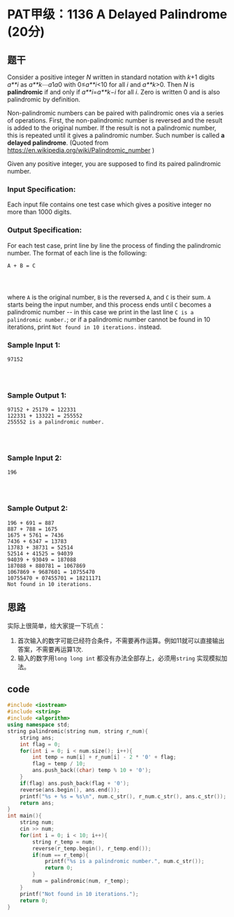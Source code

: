 # PAT甲级：**1136** **A Delayed Palindrome** (20分)

## 题干

Consider a positive integer *N* written in standard notation with *k*+1 digits *a**i* as *a**k*⋯*a*1*a*0 with 0≤*a**i*<10 for all *i* and *a**k*>0. Then *N* is **palindromic** if and only if *a**i*=*a**k*−*i* for all *i*. Zero is written 0 and is also palindromic by definition.

Non-palindromic numbers can be paired with palindromic ones via a series of operations. First, the non-palindromic number is reversed and the result is added to the original number. If the result is not a palindromic number, this is repeated until it gives a palindromic number. Such number is called **a delayed palindrome**. (Quoted from https://en.wikipedia.org/wiki/Palindromic_number )

Given any positive integer, you are supposed to find its paired palindromic number.

### Input Specification:

Each input file contains one test case which gives a positive integer no more than 1000 digits.

### Output Specification:

For each test case, print line by line the process of finding the palindromic number. The format of each line is the following:

```
A + B = C

      
    
```

where `A` is the original number, `B` is the reversed `A`, and `C` is their sum. `A` starts being the input number, and this process ends until `C` becomes a palindromic number -- in this case we print in the last line `C is a palindromic number.`; or if a palindromic number cannot be found in 10 iterations, print `Not found in 10 iterations.` instead.

### Sample Input 1:

```in
97152

      
    
```

### Sample Output 1:

```out
97152 + 25179 = 122331
122331 + 133221 = 255552
255552 is a palindromic number.

      
    
```

### Sample Input 2:

```in
196

      
    
```

### Sample Output 2:

```out
196 + 691 = 887
887 + 788 = 1675
1675 + 5761 = 7436
7436 + 6347 = 13783
13783 + 38731 = 52514
52514 + 41525 = 94039
94039 + 93049 = 187088
187088 + 880781 = 1067869
1067869 + 9687601 = 10755470
10755470 + 07455701 = 18211171
Not found in 10 iterations.
```

## 思路

实际上很简单，给大家提一下坑点：

1. 首次输入的数字可能已经符合条件，不需要再作运算。例如11就可以直接输出答案，不需要再运算1次.
2. 输入的数字用`long long int` 都没有办法全部存上，必须用`string` 实现模拟加法。

## code

```c++
#include <iostream>
#include <string>
#include <algorithm>
using namespace std;
string palindromic(string num, string r_num){
	string ans;
	int flag = 0;
	for(int i = 0; i < num.size(); i++){
		int temp = num[i] + r_num[i] - 2 * '0' + flag;
		flag = temp / 10;
		ans.push_back((char) temp % 10 + '0');
	}
	if(flag) ans.push_back(flag + '0');
	reverse(ans.begin(), ans.end());
	printf("%s + %s = %s\n", num.c_str(), r_num.c_str(), ans.c_str());
	return ans;
}
int main(){
	string num;
	cin >> num;
	for(int i = 0; i < 10; i++){
		string r_temp = num;
		reverse(r_temp.begin(), r_temp.end());
		if(num == r_temp){
			printf("%s is a palindromic number.", num.c_str());
			return 0;	
		} 
		num = palindromic(num, r_temp);
	}
	printf("Not found in 10 iterations.");
	return 0;
}
```

